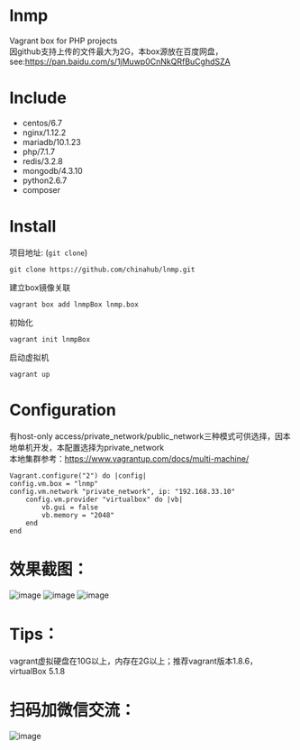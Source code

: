# lnmp
Vagrant box for PHP projects  
因github支持上传的文件最大为2G，本box源放在百度网盘，see:https://pan.baidu.com/s/1jMuwp0CnNkQRfBuCghdSZA

# Include
*  centos/6.7
*  nginx/1.12.2
*  mariadb/10.1.23
*  php/7.1.7
*  redis/3.2.8
*  mongodb/4.3.10
*  python2.6.7
*  composer

# Install
项目地址: (`git clone`)
```
git clone https://github.com/chinahub/lnmp.git
```
建立box镜像关联
```
vagrant box add lnmpBox lnmp.box
```
初始化
```
vagrant init lnmpBox
```
启动虚拟机
```
vagrant up
```

# Configuration
有host-only access/private_network/public_network三种模式可供选择，因本地单机开发，本配置选择为private_network  
本地集群参考：https://www.vagrantup.com/docs/multi-machine/
```
Vagrant.configure("2") do |config|
config.vm.box = "lnmp"
config.vm.network "private_network", ip: "192.168.33.10"
	config.vm.provider "virtualbox" do |vb|
		vb.gui = false
		vb.memory = "2048"
	end
end
```

# 效果截图：
![image](http://li.sbzj.com/statics/images/version.png)
![image](http://li.sbzj.com/statics/images/phpinfo.png)
![image](http://li.sbzj.com/statics/images/p.png)

# Tips：
vagrant虚拟硬盘在10G以上，内存在2G以上；推荐vagrant版本1.8.6，virtualBox 5.1.8

# 扫码加微信交流：
![image](https://ragonli.com/statics/images/ligang.png)

